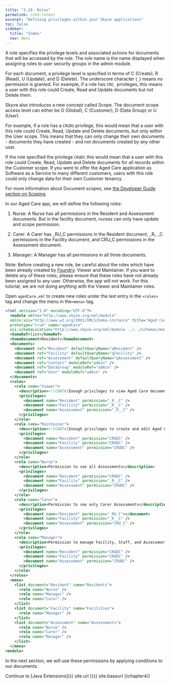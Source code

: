 ```yaml
---
title: "3.10. Roles"
permalink: /ch3-roles/
excerpt: "Defining privileges within your Skyve applications"
toc: false
sidebar:
  title: "Index"
  nav: docs
---
```


A role specifies the privilege levels and associated actions for documents that will be accessed by the role. The role name is the name displayed when assigning roles to user security groups in the admin module.

For each document, a privilege level is specified in terms of C (Create), R (Read), U (Update), and D (Delete). The underscore character (`_`) means no permission is granted.
For example, if a role has `CRU_` privileges, this means a user with this role could Create, Read and Update documents but not Delete them.

Skyve also introduces a new concept called Scope. The document scope access level can either be G (Global), C (Customer), D (Data Group) or U (User).

For example, if a role has a `CRUDU` privilege, this would mean that a user with this role could Create, Read, Update and Delete documents, but only within the User scope. This means that they can only change their own documents - documents they have created - and not documents created by any other user.

If the role specified the privilege `CRUDC` this would mean that a user with this role could Create, Read, Update and Delete documents for all records within the Customer scope. If you were to offer the Aged Care application as Software as a Service to many different customers, users with this role could only change data for their own Customer tenancy.

For more information about Document scopes, see [the Developer Guide section on Scoping](https://skyvers.github.io/skyve-dev-guide/concepts/#document-scoping).

In our Aged Care app, we will define the following roles:

1. Nurse: A Nurse has all permissions in the Resident and Assessment documents. But in the facility document, nurses can only have update and scope permission.

2. Carer: A Carer has \_RU_C permissions in the Resident document, \_R_ \_C permissions in the Facility document, and CRU_C permissions in the Assessment document.

3. Manager: A Manager has all permissions in all three documents.

Note: Before creating a new role, be careful about the roles which have been already created by [Foundry](https://foundry.skyve.org/foundry/): Viewer and Maintainer. If you want to delete any of these roles, please ensure that these roles have not already been assigned to any user. Otherwise, the app will not work. For this tutorial, we are not doing anything with the Viewer and Maintainer roles.

Open `agedCare.xml` to create new roles under the last entry in the `<roles>` tag and change the menu in the`<menu>` tag.

```xml
<?xml version="1.0" encoding="UTF-8"?>
  <module xmlns="http://www.skyve.org/xml/module"
  xmlns:xsi="http://www.w3.org/2001/XMLSchema-instance" title="Aged Care"
  prototype="true" name="agedCare"
  xsi:schemaLocation="http://www.skyve.org/xml/module ../../schemas/module.xsd">
  <homeRef>list</homeRef>
  <homeDocument>Resident</homeDocument>
  <documents>
    <document ref="Resident" defaultQueryName="qResident" />
    <document ref="Facility" defaultQueryName="qFacility" />
    <document ref="Assessment" defaultQueryName="qAssessment" />
    <document ref="Contact" moduleRef="admin" />
    <document ref="DataGroup" moduleRef="admin" />
    <document ref="User" moduleRef="admin" />
  </documents>
  <roles>
    <role name="Viewer">
      <description><![CDATA[Enough privileges to view Aged Care documents.]]></description>
      <privileges>
        <document name="Resident" permission="_R__C" />
        <document name="Facility" permission="_R__C" />
        <document name="Assessment" permission="_R__C" />
      </privileges>
    </role>
    <role name="Maintainer">
      <description><![CDATA[Enough privileges to create and edit Aged Care documents.]]></description>
      <privileges>
        <document name="Resident" permission="CRUDC" />
        <document name="Facility" permission="CRUDC" />
        <document name="Assessment" permission="CRUDC" />
      </privileges>
    </role>
    <role name="Nurse">
      <description>Permission to see all Assessments</description>
      <privileges>
        <document name="Resident" permission="CRUDC" />
        <document name="Facility" permission="_R__C" />
        <document name="Assessment" permission="CRUDC" />
      </privileges>
    </role>
    <role name="Carer">
      <description>Permission to see only Carer Assessments</description>
      <privileges>
        <document name="Resident" permission="_RU_C"></document>
        <document name="Facility" permission="_R__C" />
        <document name="Assessment" permission="CRU_C" />
      </privileges>
    </role>
    <role name="Manager">
      <description>Permission to manage Facility, Staff, and Assessments</description>
      <privileges>
        <document name="Resident" permission="CRUDC" />
        <document name="Facility" permission="CRUDC" />
        <document name="Assessment" permission="CRUDC" />
      </privileges>
    </role>
  </roles>
  <menu>
    <list document="Resident" name="Residents">
      <role name="Nurse" />
      <role name="Manager" />
      <role name="Carer" />
    </list>
    <list document="Facility" name="Facilities">
      <role name="Manager" />
    </list>
    <list document="Assessment" name="Assessments">
      <role name="Nurse" />
      <role name="Carer" />
      <role name="Manager" />
    </list>
  </menu>
<module>
```

In the next section, we will use these permissions by applying conditions to our documents.

Continue to [Java Extensions]({{ site.url }}{{ site.baseurl }}chapter4/)